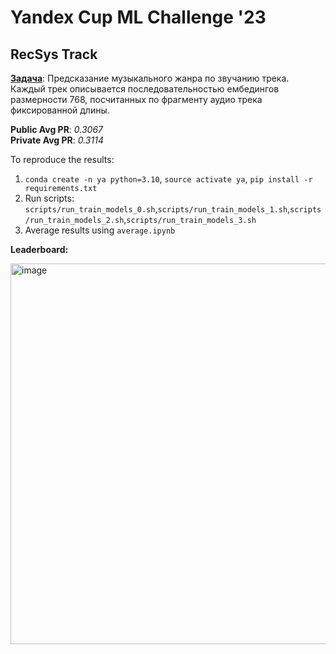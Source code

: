 # Yandex Cup ML Challenge '23
## RecSys Track

[**Задача**](https://yandex.ru/cup/ml/): Предсказание музыкального жанра по звучанию трека. Каждый трек описывается последовательностью ембедингов размерности 768, посчитанных по фрагменту аудио трека фиксированной длины.

**Public Avg PR**: *0.3067* \
**Private Avg PR**: *0.3114*

To reproduce the results:
1. `conda create -n ya python=3.10`, `source activate ya`, `pip install -r requirements.txt`
2. Run scripts: `scripts/run_train_models_0.sh`,`scripts/run_train_models_1.sh`,`scripts/run_train_models_2.sh`,`scripts/run_train_models_3.sh`
3. Average results using  `average.ipynb`

**Leaderboard:** 

<img width="609" alt="image" src="https://github.com/ArtemVazh/ya_cup23/assets/44724467/f87da92c-3371-4c01-8430-b0573a247393">





